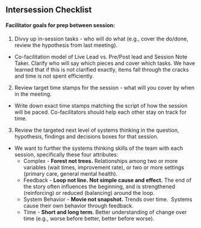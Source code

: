 ## Intersession Checklist


#### Facilitator goals for prep between session: ####

1) Divvy up in-session tasks - who will do what (e.g., cover the do/done, review the hypothesis from last meeting).
 - Co-facilitation model of Live Lead vs. Pre/Post lead and Session Note Taker. Clarify who will say which pieces and cover which tasks. We have learned that if this is not clarified exactly, items fall through the cracks and time is not spent efficiently.

2) Review target time stamps for the session - what will you cover by when in the meeting.
 - Write down exact time stamps matching the script of how the session will be paced. Co-facilitators should help each other stay on track for time.

3) Review the targeted next level of systems thinking in the question, hypothesis, findings and decisions boxes for that session.
  - We want to further the systems thinking skills of the team with each session, specifically these four attributes:
       + Complex - **Forest not trees.** Relationships among two or more variables (wait times, improvement rate), or two or more settings (primary care, general mental health).
      + Feedback - **Loop not line. Not simple cause and effect.** The end of the story often influences the beginning, and is strengthened (reinforcing) or reduced (balancing) around the loop.
      + System Behavior - **Movie not snapshot.** Trends over time.  Systems cause their own behavior through feedback.
      + Time - **Short and long term.** Better understanding of change over time (e.g., worse before better, better before worse).
